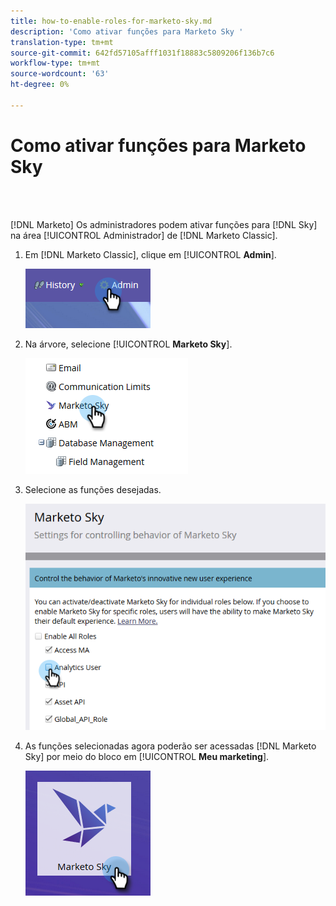 ```yaml
---
title: how-to-enable-roles-for-marketo-sky.md
description: 'Como ativar funções para Marketo Sky '
translation-type: tm+mt
source-git-commit: 642fd57105afff1031f18883c5809206f136b7c6
workflow-type: tm+mt
source-wordcount: '63'
ht-degree: 0%

---
```



# Como ativar funções para Marketo Sky

<br> 

[!DNL Marketo] Os administradores podem ativar funções para [!DNL Sky] na área [!UICONTROL Administrador] de [!DNL Marketo Classic].

1. Em [!DNL Marketo Classic], clique em [!UICONTROL **Admin**].

   ![Imagem Um](/help/sky/assets/home/how-to-enable-roles-for-marketo-sky/how-to-enable-roles-for-marketo-sky-1.png)

1. Na árvore, selecione [!UICONTROL **Marketo Sky**].

   ![Imagem dois](/help/sky/assets/home/how-to-enable-roles-for-marketo-sky/how-to-enable-roles-for-marketo-sky-2.png)

1. Selecione as funções desejadas.

   ![Imagem Três](/help/sky/assets/home/how-to-enable-roles-for-marketo-sky/how-to-enable-roles-for-marketo-sky-3.png)

1. As funções selecionadas agora poderão ser acessadas [!DNL Marketo Sky] por meio do bloco em [!UICONTROL **Meu marketing**].

   ![Imagem quatro](/help/sky/assets/home/how-to-enable-roles-for-marketo-sky/how-to-enable-roles-for-marketo-sky-4.png)
